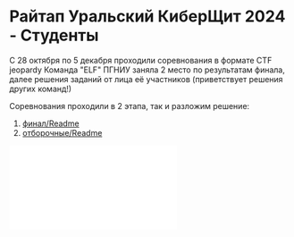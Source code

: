 # Райтап Уральский КиберЩит 2024 - Студенты
С 28 октября по 5 декабря проходили соревнования в формате CTF jeopardy
Команда "ELF" ПГНИУ заняла 2 место по результатам финала, далее решения заданий от лица её участников (приветствует решения других команд!)

Соревнования проходили в 2 этапа, так и разложим решение:
1. [финал/Readme](%D1%84%D0%B8%D0%BD%D0%B0%D0%BB/Readme.md)
2. [отборочные/Readme](%D0%BE%D1%82%D0%B1%D0%BE%D1%80%D0%BE%D1%87%D0%BD%D1%8B%D0%B5/Readme.md)

![Положение.pdf](%D0%9F%D0%BE%D0%BB%D0%BE%D0%B6%D0%B5%D0%BD%D0%B8%D0%B5.pdf)